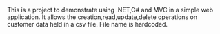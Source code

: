 This is a project to demonstrate using .NET,C# and MVC in a simple web application. It allows the creation,read,update,delete operations on customer data held in a csv file. File name is hardcoded.
